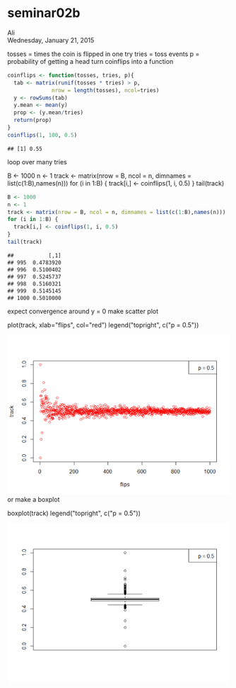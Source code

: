 # seminar02b
Ali  
Wednesday, January 21, 2015  

tosses = times the coin is flipped in one try
tries = toss events
p = probability of getting a head
turn coinflips into a function



```r
coinflips <- function(tosses, tries, p){
  tab <- matrix(runif(tosses * tries) > p,
              nrow = length(tosses), ncol=tries)
  y <- rowSums(tab)
  y.mean <- mean(y)
  prop <- (y.mean/tries)
  return(prop)
}
coinflips(1, 100, 0.5)
```

```
## [1] 0.55
```

loop over many tries

B <- 1000
n <- 1
track <- matrix(nrow = B, ncol = n, dimnames = list(c(1:B),names(n)))
for (i in 1:B) {
  track[i,] <- coinflips(1, i, 0.5)
}
tail(track)

```r
B <- 1000
n <- 1
track <- matrix(nrow = B, ncol = n, dimnames = list(c(1:B),names(n)))
for (i in 1:B) {
  track[i,] <- coinflips(1, i, 0.5)
}
tail(track)
```

```
##           [,1]
## 995  0.4783920
## 996  0.5100402
## 997  0.5245737
## 998  0.5160321
## 999  0.5145145
## 1000 0.5010000
```
expect convergence around y = 0
make scatter plot

plot(track, xlab="flips", col="red")
legend("topright", c("p = 0.5"))

![](seminar02b_files/figure-html/unnamed-chunk-3-1.png) 
or make a boxplot

boxplot(track)
legend("topright", c("p = 0.5"))

![](seminar02b_files/figure-html/unnamed-chunk-4-1.png) 
